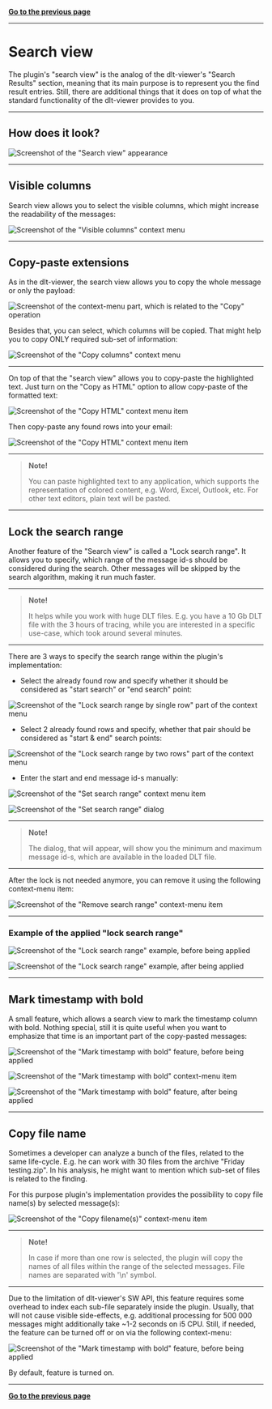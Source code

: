 [**Go to the previous page**](../../README.md)

----

# Search view

The plugin's "search view" is the analog of the dlt-viewer's "Search Results" section, meaning that its main purpose is to represent you the find result entries.
Still, there are additional things that it does on top of what the standard functionality of the dlt-viewer provides to you.

----

## How does it look?

![Screenshot of the "Search view" appearance](./search_view_appearance.png)

----

## Visible columns

Search view allows you to select the visible columns, which might increase the readability of the messages:

![Screenshot of the "Visible columns" context menu](./search_view_visible_columns.png)

----

## Copy-paste extensions 

As in the dlt-viewer, the search view allows you to copy the whole message or only the payload:

![Screenshot of the context-menu part, which is related to the "Copy" operation](./search_view_copy_context_menu.png)

Besides that, you can select, which columns will be copied. That might help you to copy ONLY required sub-set of information:

![Screenshot of the "Copy columns" context menu](./search_view_copy_columns.png)

----

On top of that the "search view" allows you to copy-paste the highlighted text.
Just turn on the "Copy as HTML" option to allow copy-paste of the formatted text:

![Screenshot of the "Copy HTML" context menu item](./search_view_copy_html.png)

Then copy-paste any found rows into your email:

![Screenshot of the "Copy HTML" context menu item](./search_view_copy_paste_to_email.png)

----

> **Note!**
>
> You can paste highlighted text to any application, which supports the representation of colored content, e.g. Word, Excel, Outlook, etc.
> For other text editors, plain text will be pasted.

----

## Lock the search range

Another feature of the "Search view" is called a "Lock search range".
It allows you to specify, which range of the message id-s should be considered during the search. Other messages will be skipped by the search algorithm, making it run much faster.

----

> **Note!**
>
> It helps while you work with huge DLT files.
> E.g. you have a 10 Gb DLT file with the 3 hours of tracing, while you are interested in a specific use-case, which took around several minutes.

----

There are 3 ways to specify the search range within the plugin's implementation:

- Select the already found row and specify whether it should be considered as "start search" or "end search" point:

![Screenshot of the "Lock search range by single row" part of the context menu](./search_view_lock_search_range_by_single_row.png)

- Select 2 already found rows and specify, whether that pair should be considered as "start & end" search points:

![Screenshot of the "Lock search range by two rows" part of the context menu](./search_view_lock_search_range_by_two_rows.png)

- Enter the start and end message id-s manually:

![Screenshot of the "Set search range" context menu item](./search_view_set_search_range_context_menu.png)

![Screenshot of the "Set search range" dialog](./search_view_set_search_range_dialog.png)

----

> **Note!**
>
> The dialog, that will appear, will show you the minimum and maximum message id-s, which are available in the loaded DLT file.

----

After the lock is not needed anymore, you can remove it using the following context-menu item:

![Screenshot of the "Remove search range" context-menu item](./search_view_remove_search_range_context_menu_item.png)

----

### Example of the applied "lock search range"

![Screenshot of the "Lock search range" example, before being applied](./search_view_lock_search_range_example_before.png)

![Screenshot of the "Lock search range" example, after being applied](./search_view_lock_search_range_example_after.png)

----

## Mark timestamp with bold

A small feature, which allows a search view to mark the timestamp column with bold.
Nothing special, still it is quite useful when you want to emphasize that time is an important part of the copy-pasted messages:

![Screenshot of the "Mark timestamp with bold" feature, before being applied](./search_view_mark_timestamp_bold_before.png)

![Screenshot of the "Mark timestamp with bold" context-menu item](./search_view_mark_timestamp_bold_context_menu.png)

![Screenshot of the "Mark timestamp with bold" feature, after being applied](./search_view_mark_timestamp_bold_after.png)

----

## Copy file name

Sometimes a developer can analyze a bunch of the files, related to the same life-cycle.
E.g. he can work with 30 files from the archive "Friday testing.zip".
In his analysis, he might want to mention which sub-set of files is related to the finding.

For this purpose plugin's implementation provides the possibility to copy file name(s) by selected message(s):

![Screenshot of the "Copy filename(s)" context-menu item](./search_view_copy_filename_by_message.png)

----

> **Note!**
>
> In case if more than one row is selected, the plugin will copy the names of all files within the range of the selected messages. File names are separated with '\n' symbol.

----

Due to the limitation of dlt-viewer's SW API, this feature requires some overhead to index each sub-file separately inside the plugin.
Usually, that will not cause visible side-effects, e.g. additional processing for 500 000 messages might additionally take ~1-2 seconds on i5 CPU.
Still, if needed, the feature can be turned off or on via the following context-menu:

![Screenshot of the "Mark timestamp with bold" feature, before being applied](./search_view_monitor_sub_files.png)

By default, feature is turned on.

----

[**Go to the previous page**](../../README.md)
